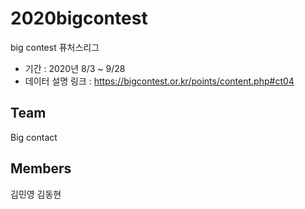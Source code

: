 # 2020bigcontest
big contest 퓨처스리그

- 기간 : 2020년 8/3 ~ 9/28
- 데이터 설명 링크 :  https://bigcontest.or.kr/points/content.php#ct04


## Team
Big contact
## Members
김민영
김동현

